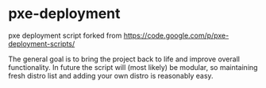 pxe-deployment
==============

pxe deployment script forked from https://code.google.com/p/pxe-deployment-scripts/

The general goal is to bring the project back to life and improve overall functionality. 
In future the script will (most likely) be modular, so maintaining fresh distro list and adding your own distro is reasonably easy. 
